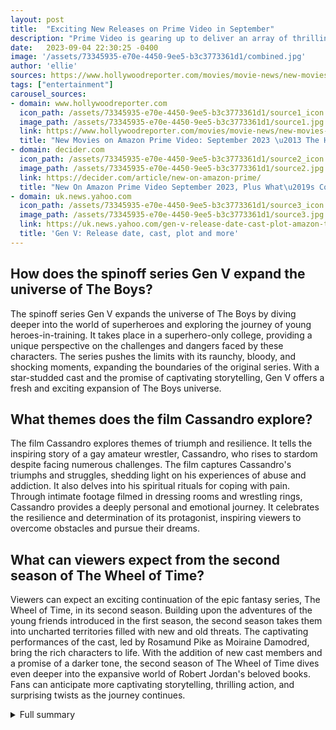 ```yaml
---
layout: post
title:  "Exciting New Releases on Prime Video in September"
description: "Prime Video is gearing up to deliver an array of thrilling new titles this September. From spinoff series to inspiring films, there's something for everyone. Let's take a closer look at the exciting lineup."
date:   2023-09-04 22:30:25 -0400
image: '/assets/73345935-e70e-4450-9ee5-b3c3773361d1/combined.jpg'
author: 'ellie'
sources: https://www.hollywoodreporter.com/movies/movie-news/new-movies-amazon-prime-1235288929/ https://decider.com/article/new-on-amazon-prime/ https://uk.news.yahoo.com/gen-v-release-date-cast-plot-amazon-the-boys-spin-off-series-091046910.html https://www.newyorker.com/culture/the-front-row/cassandro-the-exotico-reviewed-an-intimate-portrait-of-a-lucha-libre-star https://www.digitalspy.com/tv/ustv/a38601923/wheel-of-time-season-2-release-date-amazon-prime/ https://editorial.rottentomatoes.com/guide/best-tv-shows-and-movies-original-to-amazon-prime-video/
tags: ["entertainment"]
carousel_sources:
- domain: www.hollywoodreporter.com
  icon_path: /assets/73345935-e70e-4450-9ee5-b3c3773361d1/source1_icon.jpg
  image_path: /assets/73345935-e70e-4450-9ee5-b3c3773361d1/source1.jpg
  link: https://www.hollywoodreporter.com/movies/movie-news/new-movies-amazon-prime-1235288929/
  title: "New Movies on Amazon Prime Video: September 2023 \u2013 The Hollywood Reporter"
- domain: decider.com
  icon_path: /assets/73345935-e70e-4450-9ee5-b3c3773361d1/source2_icon.jpg
  image_path: /assets/73345935-e70e-4450-9ee5-b3c3773361d1/source2.jpg
  link: https://decider.com/article/new-on-amazon-prime/
  title: "New On Amazon Prime Video September 2023, Plus What\u2019s Coming Next"
- domain: uk.news.yahoo.com
  icon_path: /assets/73345935-e70e-4450-9ee5-b3c3773361d1/source3_icon.jpg
  image_path: /assets/73345935-e70e-4450-9ee5-b3c3773361d1/source3.jpg
  link: https://uk.news.yahoo.com/gen-v-release-date-cast-plot-amazon-the-boys-spin-off-series-091046910.html
  title: 'Gen V: Release date, cast, plot and more'
---
```


## How does the spinoff series Gen V expand the universe of The Boys?
The spinoff series Gen V expands the universe of The Boys by diving deeper into the world of superheroes and exploring the journey of young heroes-in-training. It takes place in a superhero-only college, providing a unique perspective on the challenges and dangers faced by these characters. The series pushes the limits with its raunchy, bloody, and shocking moments, expanding the boundaries of the original series. With a star-studded cast and the promise of captivating storytelling, Gen V offers a fresh and exciting expansion of The Boys universe.

## What themes does the film Cassandro explore?
The film Cassandro explores themes of triumph and resilience. It tells the inspiring story of a gay amateur wrestler, Cassandro, who rises to stardom despite facing numerous challenges. The film captures Cassandro's triumphs and struggles, shedding light on his experiences of abuse and addiction. It also delves into his spiritual rituals for coping with pain. Through intimate footage filmed in dressing rooms and wrestling rings, Cassandro provides a deeply personal and emotional journey. It celebrates the resilience and determination of its protagonist, inspiring viewers to overcome obstacles and pursue their dreams.

## What can viewers expect from the second season of The Wheel of Time?
Viewers can expect an exciting continuation of the epic fantasy series, The Wheel of Time, in its second season. Building upon the adventures of the young friends introduced in the first season, the second season takes them into uncharted territories filled with new and old threats. The captivating performances of the cast, led by Rosamund Pike as Moiraine Damodred, bring the rich characters to life. With the addition of new cast members and a promise of a darker tone, the second season of The Wheel of Time dives even deeper into the expansive world of Robert Jordan's beloved books. Fans can anticipate more captivating storytelling, thrilling action, and surprising twists as the journey continues.

<details>
  <summary>Full summary</summary>
# Exciting New Releases on Prime Video in September<br><br>Prime Video is gearing up to deliver an array of thrilling new titles this September. From spinoff series to inspiring films, there's something for everyone. Let's take a closer look at the exciting lineup.<br><br>## The Boys spinoff Gen V Expands the Universe<br><br>The highly anticipated spinoff series, Gen V, takes viewers into the world of superheroes-in-training. Set in a superhero-only college, this gripping series explores the challenges and dangers faced by young heroes. Developed by Craig Rosenberg, Eric Kripke, and Evan Goldberg, Gen V promises to push the limits with its raunchy, bloody, and shocking moments. With a star-studded cast including Jaz Sinclair, Chance Perdomo, Lizzie Broadway, Maddie Phillips, Derek Luh, London Thor, Patrick Schwarzenegger, Sean Patrick Thomas, and Clancy Brown, Gen V is sure to captivate audiences.<br><br>## Cassandro: A Film about Triumph and Resilience<br><br>Gael García Bernal stars in Cassandro, a heartwarming film that follows the journey of a gay amateur wrestler who rises to stardom. Director Marie Losier beautifully captures the story of Cassandro, showcasing his triumphs, struggles, and his unwavering spirit. Through intimate footage filmed in dressing rooms and wrestling rings, Losier brings the audience closer to Cassandro's world. This inspiring film delves into Cassandro's personal life, his experiences of abuse and addiction, and his spiritual rituals for coping with pain. Prepare to be moved by Cassandro's resilience and determination.<br><br>## The Wheel of Time Season Two: A Journey Continues<br><br>Get ready for the second season of The Wheel of Time, the epic fantasy series based on Robert Jordan's beloved books. Following the adventures of a group of young friends, season two takes them into uncharted territories filled with new and old threats. The captivating performances of the cast, led by Rosamund Pike as Moiraine Damodred, bring these rich characters to life. With the addition of new cast members and the promise of a darker tone, The Wheel of Time season two is set to be even more captivating than the first.<br><br>These are just a few highlights from Prime Video's expansive lineup in September. From the suspenseful Gen V to the inspiring Cassandro and the epic continuation of The Wheel of Time, there's something for everyone. Stay tuned for more exciting releases and make sure to catch these must-watch titles on Prime Video.
</details>

